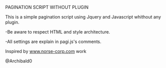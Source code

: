 PAGINATION SCRIPT WITHOUT PLUGIN



This is a simple pagination script using Jquery and Javascript whithout any plugin.


-Be aware to respect HTML and style architecture.

-All settings are explain in pagi.js's comments.

Inspired by www.norse-corp.com work

@Archibald0
